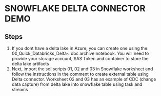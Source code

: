 # SNOWFLAKE DELTA CONNECTOR DEMO

## Steps
1. If you dont have a delta lake in Azure, you can create one using the 00_Quick_Databricks_Delta~ dbc archive notebook. You will need to provide your storage account, SAS Token and container to store the delta lake artifacts
2. Next, import the sql scripts 01, 02 and 03 in Snowflake worksheet and follow the instructions in the comment to create external table using Delta connector. Worksheet 02 and 03 has an example of CDC (change data capture) from delta lake into snowflake table using task and streams 